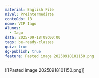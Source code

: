 ```yaml
---
material: English File
nivel: Preintermediate
conteúdo: 1B
nome: VIP Iago
Alunos:
  - Iago
data: 2025-09-18T09:00:00
tags: be-ready-classes
quiz: true
dg-publish: true
feature: Pasted image 20250918101150.png
---
```

![[Pasted image 20250918101150.png]]
